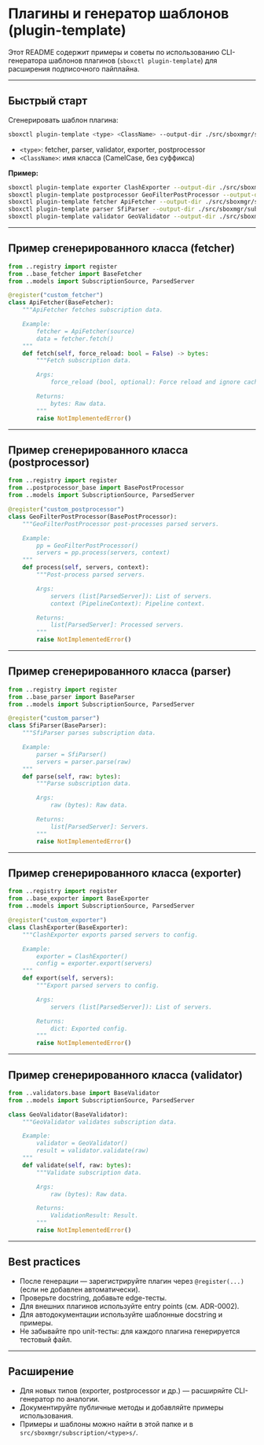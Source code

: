 # Плагины и генератор шаблонов (plugin-template)

Этот README содержит примеры и советы по использованию CLI-генератора шаблонов плагинов (`sboxctl plugin-template`) для расширения подписочного пайплайна.

---

## Быстрый старт

Сгенерировать шаблон плагина:
```bash
sboxctl plugin-template <type> <ClassName> --output-dir ./src/sboxmgr/subscription/<type>s/
```
- `<type>`: fetcher, parser, validator, exporter, postprocessor
- `<ClassName>`: имя класса (CamelCase, без суффикса)

**Пример:**
```bash
sboxctl plugin-template exporter ClashExporter --output-dir ./src/sboxmgr/subscription/exporters/
sboxctl plugin-template postprocessor GeoFilterPostProcessor --output-dir ./src/sboxmgr/subscription/postprocessors/
sboxctl plugin-template fetcher ApiFetcher --output-dir ./src/sboxmgr/subscription/fetchers/
sboxctl plugin-template parser SfiParser --output-dir ./src/sboxmgr/subscription/parsers/
sboxctl plugin-template validator GeoValidator --output-dir ./src/sboxmgr/subscription/validators/
```

---

## Пример сгенерированного класса (fetcher)
```python
from ..registry import register
from ..base_fetcher import BaseFetcher
from ..models import SubscriptionSource, ParsedServer

@register("custom_fetcher")
class ApiFetcher(BaseFetcher):
    """ApiFetcher fetches subscription data.

    Example:
        fetcher = ApiFetcher(source)
        data = fetcher.fetch()
    """
    def fetch(self, force_reload: bool = False) -> bytes:
        """Fetch subscription data.

        Args:
            force_reload (bool, optional): Force reload and ignore cache.

        Returns:
            bytes: Raw data.
        """
        raise NotImplementedError()
```

---

## Пример сгенерированного класса (postprocessor)
```python
from ..registry import register
from ..postprocessor_base import BasePostProcessor
from ..models import SubscriptionSource, ParsedServer

@register("custom_postprocessor")
class GeoFilterPostProcessor(BasePostProcessor):
    """GeoFilterPostProcessor post-processes parsed servers.

    Example:
        pp = GeoFilterPostProcessor()
        servers = pp.process(servers, context)
    """
    def process(self, servers, context):
        """Post-process parsed servers.

        Args:
            servers (list[ParsedServer]): List of servers.
            context (PipelineContext): Pipeline context.

        Returns:
            list[ParsedServer]: Processed servers.
        """
        raise NotImplementedError()
```

---

## Пример сгенерированного класса (parser)
```python
from ..registry import register
from ..base_parser import BaseParser
from ..models import SubscriptionSource, ParsedServer

@register("custom_parser")
class SfiParser(BaseParser):
    """SfiParser parses subscription data.

    Example:
        parser = SfiParser()
        servers = parser.parse(raw)
    """
    def parse(self, raw: bytes):
        """Parse subscription data.

        Args:
            raw (bytes): Raw data.

        Returns:
            list[ParsedServer]: Servers.
        """
        raise NotImplementedError()
```

---

## Пример сгенерированного класса (exporter)
```python
from ..registry import register
from ..base_exporter import BaseExporter
from ..models import SubscriptionSource, ParsedServer

@register("custom_exporter")
class ClashExporter(BaseExporter):
    """ClashExporter exports parsed servers to config.

    Example:
        exporter = ClashExporter()
        config = exporter.export(servers)
    """
    def export(self, servers):
        """Export parsed servers to config.

        Args:
            servers (list[ParsedServer]): List of servers.

        Returns:
            dict: Exported config.
        """
        raise NotImplementedError()
```

---

## Пример сгенерированного класса (validator)
```python
from ..validators.base import BaseValidator
from ..models import SubscriptionSource, ParsedServer

class GeoValidator(BaseValidator):
    """GeoValidator validates subscription data.

    Example:
        validator = GeoValidator()
        result = validator.validate(raw)
    """
    def validate(self, raw: bytes):
        """Validate subscription data.

        Args:
            raw (bytes): Raw data.

        Returns:
            ValidationResult: Result.
        """
        raise NotImplementedError()
```

---

## Best practices
- После генерации — зарегистрируйте плагин через `@register(...)` (если не добавлен автоматически).
- Проверьте docstring, добавьте edge-тесты.
- Для внешних плагинов используйте entry points (см. ADR-0002).
- Для автодокументации используйте шаблонные docstring и примеры.
- Не забывайте про unit-тесты: для каждого плагина генерируется тестовый файл.

---

## Расширение
- Для новых типов (exporter, postprocessor и др.) — расширяйте CLI-генератор по аналогии.
- Документируйте публичные методы и добавляйте примеры использования.
- Примеры и шаблоны можно найти в этой папке и в `src/sboxmgr/subscription/<type>s/`.

